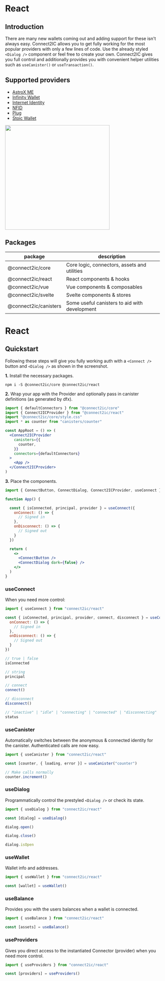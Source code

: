 # React
## Introduction
There are many new wallets coming out and adding support for these isn't always easy. Connect2IC allows you to get fully working for the most popular providers with only a few lines of code. Use the already styled `<Dialog />` component or feel free to create your own. Connect2IC gives you full control and additionally provides you with convenient helper utilities such as `useCanister()` or `useTransaction()`.

## Supported providers
- [AstroX ME](https://astrox.me)
- [Infinity Wallet](https://chrome.google.com/webstore/detail/infinity-wallet/jnldfbidonfeldmalbflbmlebbipcnle)
- [Internet Identity](https://identity.ic0.app/)
- [NFID](https://nfid.one)
- [Plug](https://plugwallet.ooo/)
- [Stoic Wallet](https://plugwallet.ooo/)

<img height="340" src="https://i.imgur.com/aGREctC.png" />



## Packages

| package               | description                                   |
| --------------------- | --------------------------------------------- |
| @connect2ic/core      | Core logic, connectors, assets and utilities  |
| @connect2ic/react     | React components & hooks                      |
| @connect2ic/vue       | Vue components & composables                  |
| @connect2ic/svelte    | Svelte components & stores                    |
| @connect2ic/canisters | Some useful canisters to aid with development |

# React

## Quickstart

Following these steps will give you fully working auth with a `<Connect />` button and `<Dialog />` as shown in the screenshot.

**1.** Install the necessary packages.

```
npm i -S @connect2ic/core @connect2ic/react
```

**2.** Wrap your app with the Provider and optionally pass in canister definitions (as generated by dfx).

```jsx
import { defaultConnectors } from "@connect2ic/core"
import { Connect2ICProvider } from "@connect2ic/react"
import "@connect2ic/core/style.css"
import * as counter from "canisters/counter"

const AppRoot = () => (
  <Connect2ICProvider
    canisters={{
      counter,
    }}
    connectors={defaultConnectors}
  >
    <App />
  </Connect2ICProvider>
)

```

**3.** Place the components.

```jsx
import { ConnectButton, ConnectDialog, Connect2ICProvider, useConnect } from "@connect2ic/react"

function App() {

  const { isConnected, principal, provider } = useConnect({
    onConnect: () => {
      // Signed in
    },
    onDisconnect: () => {
      // Signed out
    }
  })

  return (
    <>
      <ConnectButton />
      <ConnectDialog dark={false} />
    </>
  )
}

```

### useConnect
When you need more control:
```jsx
import { useConnect } from "connect2ic/react"

const { isConnected, principal, provider, connect, disconnect } = useConnect({
  onConnect: () => {
    // Signed in
  },
  onDisconnect: () => {
    // Signed out
  }
})

// true | false
isConnected

// string
principal

// connect
connect()

// disconnect
disconnect()

// "inactive" | "idle" | "connecting" | "connected" | "disconnecting"
status
```

### useCanister
Automatically switches between the anonymous & connected identity for the canister. Authenticated calls are now easy.
```jsx
import { useCanister } from "connect2ic/react"

const [counter, { loading, error }] = useCanister("counter")

// Make calls normally
counter.increment()
```

### useDialog
Programmatically control the prestyled `<Dialog />` or check its state.
```jsx
import { useDialog } from "connect2ic/react"

const [dialog] = useDialog()

dialog.open()

dialog.close()

dialog.isOpen
```

### useWallet
Wallet info and addresses.
```jsx
import { useWallet } from "connect2ic/react"

const [wallet] = useWallet()
```

### useBalance
Provides you with the users balances when a wallet is connected.
```jsx
import { useBalance } from "connect2ic/react"

const [assets] = useBalance()
```

### useProviders
Gives you direct access to the instantiated Connector (provider) when you need more control.
```jsx
import { useProviders } from "connect2ic/react"

const [providers] = useProviders()
```

